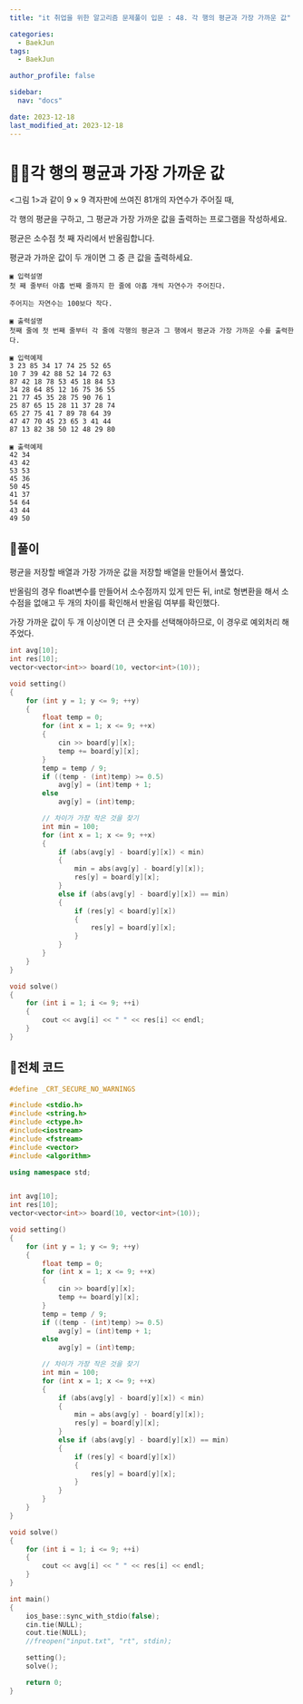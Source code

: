 ```yaml
---
title: "it 취업을 위한 알고리즘 문제풀이 입문 : 48. 각 행의 평균과 가장 가까운 값"

categories:
  - BaekJun
tags:
  - BaekJun

author_profile: false

sidebar:
  nav: "docs"

date: 2023-12-18
last_modified_at: 2023-12-18
---
```


# 🙇‍♀️각 행의 평균과 가장 가까운 값

<그림 1>과 같이 9 × 9 격자판에 쓰여진 81개의 자연수가 주어질 때,  

각 행의 평균을 구하고, 그 평균과 가장 가까운 값을 출력하는 프로그램을 작성하세요.  

평균은 소수점 첫 째 자리에서 반올림합니다.  

평균과 가까운 값이 두 개이면 그 중 큰 값을 출력하세요.  


```
▣ 입력설명
첫 째 줄부터 아홉 번째 줄까지 한 줄에 아홉 개씩 자연수가 주어진다.  

주어지는 자연수는 100보다 작다.

▣ 출력설명
첫째 줄에 첫 번째 줄부터 각 줄에 각행의 평균과 그 행에서 평균과 가장 가까운 수를 출력한다.

▣ 입력예제 
3 23 85 34 17 74 25 52 65
10 7 39 42 88 52 14 72 63
87 42 18 78 53 45 18 84 53
34 28 64 85 12 16 75 36 55
21 77 45 35 28 75 90 76 1
25 87 65 15 28 11 37 28 74
65 27 75 41 7 89 78 64 39
47 47 70 45 23 65 3 41 44
87 13 82 38 50 12 48 29 80 

▣ 출력예제 
42 34
43 42
53 53
45 36
50 45
41 37
54 64
43 44
49 50
```

## 🚀풀이

평균을 저장할 배열과 가장 가까운 값을 저장할 배열을 만들어서 풀었다.  

반올림의 경우 float변수를 만들어서 소수점까지 있게 만든 뒤, int로 형변환을 해서 소수점을 없애고 두 개의 차이를 확인해서 반올림 여부를 확인했다.  

가장 가까운 값이 두 개 이상이면 더 큰 숫자를 선택해야하므로, 이 경우로 예외처리 해주었다.  


```cpp
int avg[10];
int res[10];
vector<vector<int>> board(10, vector<int>(10));

void setting()
{
	for (int y = 1; y <= 9; ++y)
	{
		float temp = 0;
		for (int x = 1; x <= 9; ++x)
		{
			cin >> board[y][x];
			temp += board[y][x];
		}
		temp = temp / 9;
		if ((temp - (int)temp) >= 0.5)
			avg[y] = (int)temp + 1;
		else
			avg[y] = (int)temp;

		// 차이가 가장 작은 것을 찾기
		int min = 100;
		for (int x = 1; x <= 9; ++x)
		{
			if (abs(avg[y] - board[y][x]) < min)
			{
				min = abs(avg[y] - board[y][x]);
				res[y] = board[y][x];
			}
			else if (abs(avg[y] - board[y][x]) == min)
			{
				if (res[y] < board[y][x])
				{
					res[y] = board[y][x];
				}
			}
		}
	}
}

void solve()
{
	for (int i = 1; i <= 9; ++i)
	{
		cout << avg[i] << " " << res[i] << endl;
	}
}
```

## 🚀전체 코드

```cpp
#define _CRT_SECURE_NO_WARNINGS

#include <stdio.h>
#include <string.h>
#include <ctype.h>
#include<iostream>
#include <fstream>
#include <vector>
#include <algorithm>

using namespace std;


int avg[10];
int res[10];
vector<vector<int>> board(10, vector<int>(10));

void setting()
{
	for (int y = 1; y <= 9; ++y)
	{
		float temp = 0;
		for (int x = 1; x <= 9; ++x)
		{
			cin >> board[y][x];
			temp += board[y][x];
		}
		temp = temp / 9;
		if ((temp - (int)temp) >= 0.5)
			avg[y] = (int)temp + 1;
		else
			avg[y] = (int)temp;

		// 차이가 가장 작은 것을 찾기
		int min = 100;
		for (int x = 1; x <= 9; ++x)
		{
			if (abs(avg[y] - board[y][x]) < min)
			{
				min = abs(avg[y] - board[y][x]);
				res[y] = board[y][x];
			}
			else if (abs(avg[y] - board[y][x]) == min)
			{
				if (res[y] < board[y][x])
				{
					res[y] = board[y][x];
				}
			}
		}
	}
}

void solve()
{
	for (int i = 1; i <= 9; ++i)
	{
		cout << avg[i] << " " << res[i] << endl;
	}
}

int main()
{
	ios_base::sync_with_stdio(false);
	cin.tie(NULL);
	cout.tie(NULL);
	//freopen("input.txt", "rt", stdin);

	setting();
	solve();

	return 0;
}
```